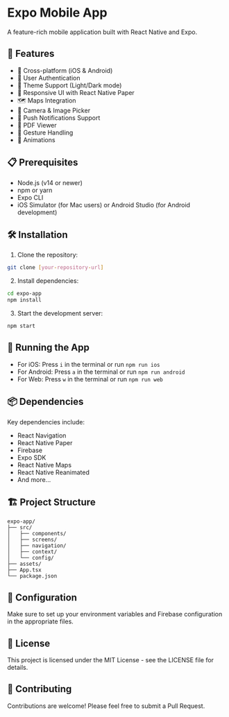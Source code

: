 # Expo Mobile App

A feature-rich mobile application built with React Native and Expo.

## 🚀 Features

- 📱 Cross-platform (iOS & Android)
- 🔐 User Authentication
- 🎨 Theme Support (Light/Dark mode)
- 📱 Responsive UI with React Native Paper
- 🗺️ Maps Integration
- 📸 Camera & Image Picker
- 🔔 Push Notifications Support
- 📄 PDF Viewer
- 🎯 Gesture Handling
- 💫 Animations

## 📋 Prerequisites

- Node.js (v14 or newer)
- npm or yarn
- Expo CLI
- iOS Simulator (for Mac users) or Android Studio (for Android development)

## 🛠️ Installation

1. Clone the repository:
```bash
git clone [your-repository-url]
```

2. Install dependencies:
```bash
cd expo-app
npm install
```

3. Start the development server:
```bash
npm start
```

## 📱 Running the App

- For iOS: Press `i` in the terminal or run `npm run ios`
- For Android: Press `a` in the terminal or run `npm run android`
- For Web: Press `w` in the terminal or run `npm run web`

## 📦 Dependencies

Key dependencies include:
- React Navigation
- React Native Paper
- Firebase
- Expo SDK
- React Native Maps
- React Native Reanimated
- And more...

## 🏗️ Project Structure

```
expo-app/
├── src/
│   ├── components/
│   ├── screens/
│   ├── navigation/
│   ├── context/
│   └── config/
├── assets/
├── App.tsx
└── package.json
```

## 🔧 Configuration

Make sure to set up your environment variables and Firebase configuration in the appropriate files.

## 📝 License

This project is licensed under the MIT License - see the LICENSE file for details.

## 👥 Contributing

Contributions are welcome! Please feel free to submit a Pull Request.

